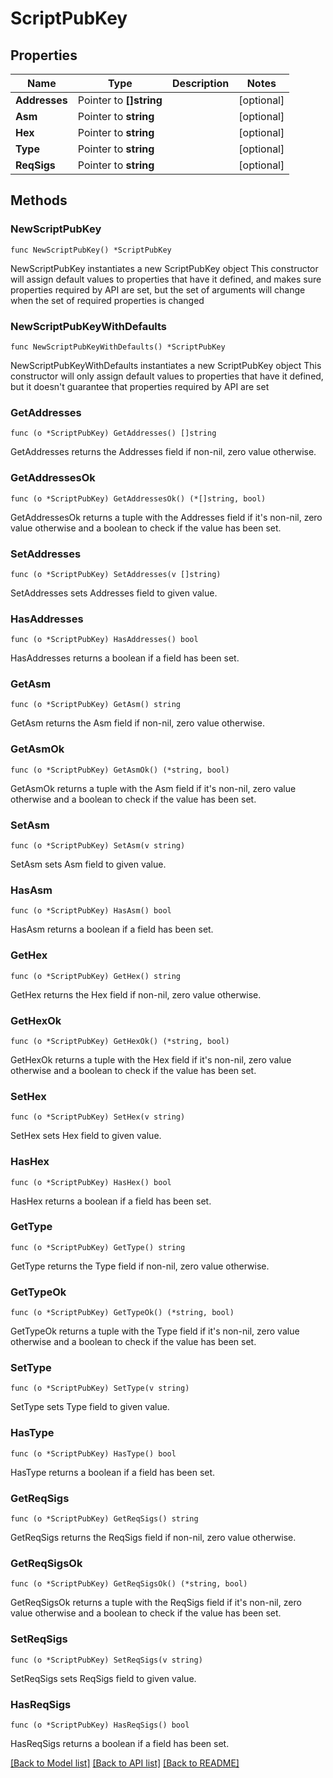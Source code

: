 # ScriptPubKey

## Properties

Name | Type | Description | Notes
------------ | ------------- | ------------- | -------------
**Addresses** | Pointer to **[]string** |  | [optional] 
**Asm** | Pointer to **string** |  | [optional] 
**Hex** | Pointer to **string** |  | [optional] 
**Type** | Pointer to **string** |  | [optional] 
**ReqSigs** | Pointer to **string** |  | [optional] 

## Methods

### NewScriptPubKey

`func NewScriptPubKey() *ScriptPubKey`

NewScriptPubKey instantiates a new ScriptPubKey object
This constructor will assign default values to properties that have it defined,
and makes sure properties required by API are set, but the set of arguments
will change when the set of required properties is changed

### NewScriptPubKeyWithDefaults

`func NewScriptPubKeyWithDefaults() *ScriptPubKey`

NewScriptPubKeyWithDefaults instantiates a new ScriptPubKey object
This constructor will only assign default values to properties that have it defined,
but it doesn't guarantee that properties required by API are set

### GetAddresses

`func (o *ScriptPubKey) GetAddresses() []string`

GetAddresses returns the Addresses field if non-nil, zero value otherwise.

### GetAddressesOk

`func (o *ScriptPubKey) GetAddressesOk() (*[]string, bool)`

GetAddressesOk returns a tuple with the Addresses field if it's non-nil, zero value otherwise
and a boolean to check if the value has been set.

### SetAddresses

`func (o *ScriptPubKey) SetAddresses(v []string)`

SetAddresses sets Addresses field to given value.

### HasAddresses

`func (o *ScriptPubKey) HasAddresses() bool`

HasAddresses returns a boolean if a field has been set.

### GetAsm

`func (o *ScriptPubKey) GetAsm() string`

GetAsm returns the Asm field if non-nil, zero value otherwise.

### GetAsmOk

`func (o *ScriptPubKey) GetAsmOk() (*string, bool)`

GetAsmOk returns a tuple with the Asm field if it's non-nil, zero value otherwise
and a boolean to check if the value has been set.

### SetAsm

`func (o *ScriptPubKey) SetAsm(v string)`

SetAsm sets Asm field to given value.

### HasAsm

`func (o *ScriptPubKey) HasAsm() bool`

HasAsm returns a boolean if a field has been set.

### GetHex

`func (o *ScriptPubKey) GetHex() string`

GetHex returns the Hex field if non-nil, zero value otherwise.

### GetHexOk

`func (o *ScriptPubKey) GetHexOk() (*string, bool)`

GetHexOk returns a tuple with the Hex field if it's non-nil, zero value otherwise
and a boolean to check if the value has been set.

### SetHex

`func (o *ScriptPubKey) SetHex(v string)`

SetHex sets Hex field to given value.

### HasHex

`func (o *ScriptPubKey) HasHex() bool`

HasHex returns a boolean if a field has been set.

### GetType

`func (o *ScriptPubKey) GetType() string`

GetType returns the Type field if non-nil, zero value otherwise.

### GetTypeOk

`func (o *ScriptPubKey) GetTypeOk() (*string, bool)`

GetTypeOk returns a tuple with the Type field if it's non-nil, zero value otherwise
and a boolean to check if the value has been set.

### SetType

`func (o *ScriptPubKey) SetType(v string)`

SetType sets Type field to given value.

### HasType

`func (o *ScriptPubKey) HasType() bool`

HasType returns a boolean if a field has been set.

### GetReqSigs

`func (o *ScriptPubKey) GetReqSigs() string`

GetReqSigs returns the ReqSigs field if non-nil, zero value otherwise.

### GetReqSigsOk

`func (o *ScriptPubKey) GetReqSigsOk() (*string, bool)`

GetReqSigsOk returns a tuple with the ReqSigs field if it's non-nil, zero value otherwise
and a boolean to check if the value has been set.

### SetReqSigs

`func (o *ScriptPubKey) SetReqSigs(v string)`

SetReqSigs sets ReqSigs field to given value.

### HasReqSigs

`func (o *ScriptPubKey) HasReqSigs() bool`

HasReqSigs returns a boolean if a field has been set.


[[Back to Model list]](../README.md#documentation-for-models) [[Back to API list]](../README.md#documentation-for-api-endpoints) [[Back to README]](../README.md)


